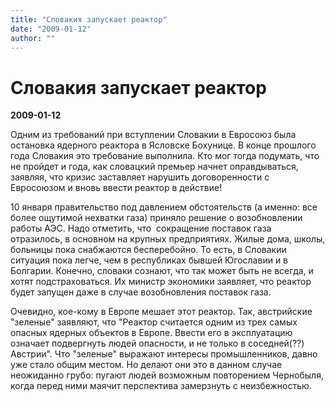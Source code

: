 ```yaml
---
title: "Словакия запускает реактор"
date: "2009-01-12"
author: ""
---
```


# Словакия запускает реактор

**2009-01-12** 

Одним из требований при вступлении Словакии в Евросоюз была остановка ядерного реактора в Ясловске Бохунице. В конце прошлого года Словакия это требование выполнила. Кто мог тогда подумать, что не пройдет и года, как словацкий премьер начнет оправдываться, заявляя, что кризис заставляет нарушить договоренности с Евросоюзом и вновь ввести реактор в действие!

10 января правительство под давлением обстоятельств (а именно: все более ощутимой нехватки газа) приняло решение о возобновлении работы АЭС. Надо отметить, что  сокращение поставок газа отразилось, в основном на крупных предприятиях. Жилые дома, школы, больницы пока снабжаются бесперебойно. То есть, в Словакии ситуация пока легче, чем в республиках бывшей Югославии и в Болгарии. Конечно, словаки сознают, что так может быть не всегда, и хотят подстраховаться. Их министр экономики заявляет, что реактор будет запущен даже в случае возобновления поставок газа.

Очевидно, кое-кому в Европе мешает этот реактор. Так, австрийские "зеленые" заявляют, что "Реактор считается одним из трех самых опасных ядерных объектов в Европе. Ввести его в эксплуатацию означает подвергнуть людей опасности, и не только в соседней(??) Австрии". Что "зеленые" выражают интересы промышленников, давно уже стало общим местом. Но делают они это в данном случае неожиданно грубо: пугают людей возможным повторением Чернобыля, когда перед ними маячит перспектива замерзнуть с неизбежностью.